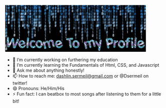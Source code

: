 <img src="images/bloggif_5f3219b2b8d19.gif">

- 🔭 I’m currently working on furthering my education 
- 🌱 I’m currently learning the Fundamentals of Html, CSS, and Javascript
- 💬 Ask me about anything honestly!
- 📫 How to reach me: dashlin.sermeil@gmail.com or @Dsermeil on twitter!
- 😄 Pronouns: He/Him/His
- ⚡ Fun fact: I can beatbox to most songs after listening to them for a little bit!
